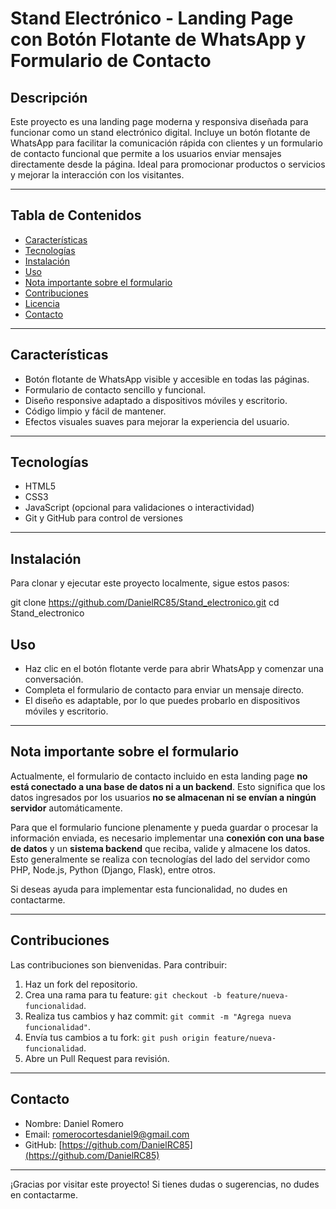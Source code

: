 # Stand Electrónico - Landing Page con Botón Flotante de WhatsApp y Formulario de Contacto

## Descripción

Este proyecto es una landing page moderna y responsiva diseñada para funcionar como un stand electrónico digital. Incluye un botón flotante de WhatsApp para facilitar la comunicación rápida con clientes y un formulario de contacto funcional que permite a los usuarios enviar mensajes directamente desde la página. Ideal para promocionar productos o servicios y mejorar la interacción con los visitantes.

---

## Tabla de Contenidos

- [Características](#características)  
- [Tecnologías](#tecnologías)  
- [Instalación](#instalación)  
- [Uso](#uso)  
- [Nota importante sobre el formulario](#nota-importante-sobre-el-formulario)  
- [Contribuciones](#contribuciones)  
- [Licencia](#licencia)  
- [Contacto](#contacto)  

---

## Características

- Botón flotante de WhatsApp visible y accesible en todas las páginas.  
- Formulario de contacto sencillo y funcional.  
- Diseño responsive adaptado a dispositivos móviles y escritorio.  
- Código limpio y fácil de mantener.  
- Efectos visuales suaves para mejorar la experiencia del usuario.

---

## Tecnologías

- HTML5  
- CSS3  
- JavaScript (opcional para validaciones o interactividad)  
- Git y GitHub para control de versiones

---

## Instalación

Para clonar y ejecutar este proyecto localmente, sigue estos pasos:

git clone https://github.com/DanielRC85/Stand_electronico.git
cd Stand_electronico

## Uso

- Haz clic en el botón flotante verde para abrir WhatsApp y comenzar una conversación.  
- Completa el formulario de contacto para enviar un mensaje directo.  
- El diseño es adaptable, por lo que puedes probarlo en dispositivos móviles y escritorio.

---

## Nota importante sobre el formulario

Actualmente, el formulario de contacto incluido en esta landing page **no está conectado a una base de datos ni a un backend**. Esto significa que los datos ingresados por los usuarios **no se almacenan ni se envían a ningún servidor** automáticamente.

Para que el formulario funcione plenamente y pueda guardar o procesar la información enviada, es necesario implementar una **conexión con una base de datos** y un **sistema backend** que reciba, valide y almacene los datos. Esto generalmente se realiza con tecnologías del lado del servidor como PHP, Node.js, Python (Django, Flask), entre otros.

Si deseas ayuda para implementar esta funcionalidad, no dudes en contactarme.

---

## Contribuciones

Las contribuciones son bienvenidas. Para contribuir:

1. Haz un fork del repositorio.  
2. Crea una rama para tu feature: `git checkout -b feature/nueva-funcionalidad`.  
3. Realiza tus cambios y haz commit: `git commit -m "Agrega nueva funcionalidad"`.  
4. Envía tus cambios a tu fork: `git push origin feature/nueva-funcionalidad`.  
5. Abre un Pull Request para revisión.

---

## Contacto

- Nombre: Daniel Romero  
- Email: romerocortesdaniel9@gmail.com  
- GitHub: [https://github.com/DanielRC85](https://github.com/DanielRC85)  

---

¡Gracias por visitar este proyecto! Si tienes dudas o sugerencias, no dudes en contactarme.
